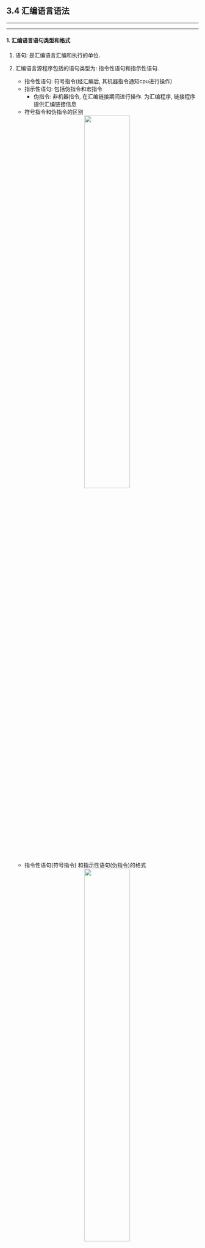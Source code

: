 ## 3.4 汇编语言语法
---
---
#### 1. 汇编语言语句类型和格式
1. 语句: 是汇编语言汇编和执行的单位. 
2. 汇编语言源程序包括的语句类型为: 指令性语句和指示性语句.
    - 指令性语句: 符号指令(经汇编后, 其机器指令通知cpu进行操作)
    - 指示性语句: 包括伪指令和宏指令
        - 伪指令: 非机器指令, 在汇编链接期间进行操作. 为汇编程序, 链接程序提供汇编链接信息
    - 符号指令和伪指令的区别
    <center><img src="/All_pic/Screenshot 2024-11-06 at 17.30.39.png" width=50%></img></center>
    
    - 指令性语句(符号指令) 和指示性语句(伪指令)的格式
    <center><img src="/All_pic/Screenshot 2024-11-06 at 17.32.18.png" width=50%></img></center>
---
#### 2. 常用伪指令
1. 常用伪指令和运算符
    - 伪指令: DB DW DD EQU =
    - 运算符: $ SEG OFFET PTR 算术运算、逻辑运算、关系运算
    - 数据定义伪指令
        - DB DW DD DF/DQ/DT
    - 符号定义伪指令
        - EQU =
2. 数据定义伪指令
    1. 字节定义伪指令 DB
        - 变量名DB一个或多个用逗号间隔的单字节数
        - 例: N1 DB 12H, 64, -1, 3*3 或 N2 DB ?, ?, ? ;与N2 DB 3 DUP(?) 等价
        - 说明: DB - Define Byte
    2. 字定义伪指令DW
        - 变量名DW一个或多个用逗号间隔的双字节数
        - 例: WNUM DW 1234H, 56, 'AB', 'C'
        - 说明: DW - Define Word 
        - 功能: 通知汇编程序把DW后跟的双字节数, 依次存入, 占两个字节, 小端法, 不足两个字节的00补在前面
    3. 双字定义伪指令DD 
        - 变量名DD一串用逗号间隔的4字节数
        - 例: DNUM DD 12345678H
        - 依次存入, 每个数占4个字节
    4. 多字节定义伪指令DF/DQ/DT
        - DF: 6字节数
        - DQ: 8字节数
        - DT: 10字节数
3. 符号定义伪指令
    1. 等值伪指令EQU
        - NUM EQU 33 ;const NUM = 33
    2. 等号伪指令=
        - NUM = 33 ; NUM = 33
---
#### 3. 常用运算符
1. $运算符
    - $运算符可返回汇编计数器的当前值
    - 应用: $运算符紧跟在DB, DW, DD伪指令后, 统计字符串长度
    - e.g: 数据段有: 
        ```
        BUF DB 'THE QUICK BROWN FOX' ;长度为19
        LLL EQU $-BUF
        汇编后符号常数LLL的值为19
        ```
2. SEG运算符
    - 格式: SEG段名/变量名/标号名
    - 功能: 计算某一逻辑段的段基址
    - e.g: 
        ```
        MOV AX, SEG DATA
        MOV DS, AX
        设"DATA"是数据段的段名, 先算出段基址, 赋给AX, 再转赋DS
        ```
3. OFFSET运算符
    - 格式: OFFSET变量名或标号名
    - 功能: 算出逻辑段中某个变量名或标号名所在单元相对于段首的偏移地址
    - e.g: 设以DATA为段名的数据段中, 存在
        ```
        BUF DB 12H, 34H, 56H
        MOV AX, SEG DATA
        MOV DS, AX
        MOV BX, OFFSET BUF
        MOV AL, [BX] ;Al = 12H
        ```
4. PTR运算符
    - 格式: 类型说明符PTR地址表达式
    <center><img src="/All_pic/Screenshot 2024-11-07 at 22.43.34.png" width=50%></img></center>

    - 使用规则:
        - 指令的操作数至少有一个类型属性要确定, 否则必须用PTR运算符说明其中的内存操作数的类型
        - 若两个操作数的类型属性都确定, 则要保持一致. 否则改变内存操作数类型, 保持前后一致.
    - 类型属性确定的操作数:
        - 寄存器  /  用变量名直接寻址的内存操作数
    - 类型属性不确定的操作数
        - 立即数  /  非变量直接寻址的内存操作数
    <center><img src="/All_pic/Screenshot 2024-11-07 at 22.49.01.png" width=50%></img></center>

---
## 3.5 汇编语言基本指令集一
---
---
#### 1. 通用传送类指令
1. 总说明: 汇编语言指令集分为6类
    - N 立即数
    - R 寄存器操作数
    - M 内存操作数
    - S 段寄存器
2. 通用传送类指令
    - 数据传送指令
    ```
        MOV 目, 源
            R/M, N
            R/M/S, R ; 目标不允许是CS
            R/M, S
            R/S, M ; 目标不允许是CS
    功能: 源 -> 目, 源不变, 不能向段寄存器写入立即数, CS不能做目标寄存器
    ```
    <center><img src="/All_pic/Screenshot 2024-11-08 at 10.53.00.png" width=50%></img></center>

    - 符号扩展/零扩展传送指令
        - MOVSX 目, 源 ; 源符号为向高位扩展, 再送给目标数
        - MOVZX 目, 源 ; 源操作数高位扩展, 再送给目标
        - MOVS/ZX R, R/M
        - 说明: 源不变, 源操作数字长要小于或等于目字长
        - 例: 
            ```
                MOV DL, -16 ; DL = F0H
                MOVSX BX, DL ; BX = FFF0H, DL, DH 不变
                MOVZX, BX, DL ; BX = 00F0H, DL, DH不变
            ```
    - 有效地址传送指令
        ```
            LEA 目, 源
                R16/32, 内存地址表达式

        1. 计算内存单元的有效地址(不是操作数) -> 目标
        2. 有效地址就是偏移地址, LEA指令等效于OFFSET运算符
        ```
    - 交换传送指令
        ```
            XCHG 第一个操作数, 第二个操作数
                 R, R
                 M, R
                 R, M
        1. 完成两个操作数互换
        2. 段寄存器、 立即数不参加互换
        3. 2个内存操作数不能互换, 源, 目类型一致
        ```
---
#### 2. 堆栈操作类指令
1. 堆栈的基本概念
    - 人为设置的一片连续内存区, 用来存放数据, 先进后出规律存取
    - 栈顶: 栈区的低地址
    - 栈低: 栈区的高地址
    - SS(Stack Segment register): 存放堆栈段段基址
    - ESP(SP): 存放堆栈单元的偏移地址
    - SS、ESP(SP)初值, 由程序员赋值或DOS系统自动赋值, SP的大小决定堆栈大小
2. 数据进栈PUSH过程(16位操作数)
     <center><img src="/All_pic/Screenshot 2024-11-08 at 14.48.33.png" width=50%></img></center>
3. 数据出栈POP过程(16位)
    <center><img src="/All_pic/Screenshot 2024-11-08 at 14.50.32.png" width=50%></img></center>
4. 堆栈指令
    - 进栈指令
    ```
        PUSH 源操作数
        N16/32 
        S 
        R16/32
        M16/32
    ```
    - 出栈指令
    ```
        POP 目标操作数
        R16/32
        M16/32
        S(CS非法)
    ```
    - 非直接寻址的内存操作数, 必须用PTR说明属性
    - 例: 
    ```
        1. PUSH WORD PTR [BX]
        2. PUSH AX
           POP BX ; BX = AX
    ```
5. 常见堆栈指令
    1. PUSHA 16位寄存器进栈指令: 依次把AX, CX, DX, BX, SP, BP, SI, DI压栈(2*8字节)
    2. POPA 16位寄存器出栈指令: 从栈顶弹出2*8字节依次存入DI ~ AX
    3. PUSHAD 32位寄存器进栈指令: 依次把EAX ~ EDI 压栈(4*8)
    4. POPAD 32位寄存器出栈指令: 从栈顶弹出4*8字节依次存入EDI ~ EAX 
    5. PUSHF 16位标志寄存器入栈: 将16位标志寄存器Flag的内容压入堆栈保存
    6. POPF 16位标志寄存器出栈: 与PUSHF相反
    7. PUSHFD 32位标志寄存器入栈: 与PUSHF相同但为32位标志寄存器
    8. POPFD 32位标志寄存器出栈: PASS
---
#### 3. 加减运算类指令
1. 二进制加法(add): ADD 目, 源
2. 二进制减法(subtract): SUB 目, 源
3. 二进制加进位(add with carry): ADC 目, 源
4. 二进制减进位(subtract with borrow): SBB 目, 源
<center><img src="/All_pic/Screenshot 2024-11-08 at 15.35.46.png" width=50%></img></center>
<center><img src="/All_pic/Screenshot 2024-11-08 at 15.37.48.png" width=50%></img></center>
<center><img src="/All_pic/Screenshot 2024-11-08 at 15.38.18.png" width=50%></img></center>

1. 二进制加1: INC 目(R/M) ; 不影响C标, AOPSZ都影响, 且非直接寻址的内存操作数, 要用PTR说明
2. 二进制减1: DEC 目(R/M) ; 不影响C标, AOPSZ都影响, 且非直接寻址的内存操作数, 要用PTR说明
    <center><img src="/All_pic/Screenshot 2024-11-08 at 15.42.12.png" width=50%></img></center>
3. 二进制求补(negate): NEG 目(R/M)
    - 功能: 0 - 目 - > 目 ;影响ACOPSZ
    - 应用: 求出目标操作数的负值
4. 比较指令: CMP 目(R/M), 源(与目标等长的R/M)
    - 不破坏源, 但改变6个状态标志
---
#### 4. 乘除运算类指令
1. 无符号二进制数乘法: MUL 乘数
2. 有符号二进制数乘法
    - 格式1: I MUL 乘数
    <center><img src="/All_pic/Screenshot 2024-11-08 at 20.02.22.png" width=50%></img></center>

    - 格式2 and 格式3: I MUL 目, 源 / I MUL 目, 源, 立即数
    <center><img src="/All_pic/Screenshot 2024-11-08 at 20.05.25.png" width=50%></img></center>
3. 无符号二进制数除法: DIV 除数
4. 有符号二进制数除法: IDIV 除数
    <center><img src="/All_pic/Screenshot 2024-11-08 at 20.08.26.png" width=50%></img></center>
---
#### 5. BCD码调整指令
1. 基本概念
    <center><img src="/All_pic/Screenshot 2024-11-09 at 17.12.09.png" width=50%></img></center>
2. BCD调整指令
    <center><img src="/All_pic/Screenshot 2024-11-09 at 17.13.05.png" width=50%></img></center>
3. 组合BCD码加法调整示例
    <center><img src="/All_pic/Screenshot 2024-11-09 at 17.15.12.png" width=50%></img></center>
4. 组合BCD码减法示例
    <center><img src="/All_pic/Screenshot 2024-11-09 at 17.16.00.png" width=50%></img></center>
---
**outline for add/sub/mult/div**
    <center><img src="/All_pic/Screenshot 2024-11-08 at 15.32.12.png" width=50%></img></center>